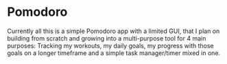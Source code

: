 # Pomodoro

Currently all this is a simple Pomodoro app with a limited GUI, that I plan on building from scratch and growing into a multi-purpose tool for 4 main purposes: Tracking my workouts, my daily goals, my progress with those goals on a longer timeframe and a simple task manager/timer mixed in one.
